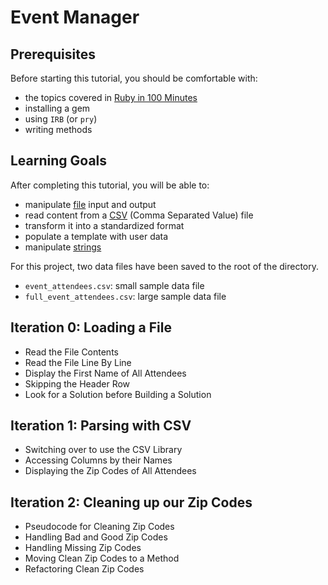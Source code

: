 # Event Manager

## Prerequisites

Before starting this tutorial, you should be comfortable with:

 * the topics covered in [Ruby in 100 Minutes](http://tutorials.jumpstartlab.com/projects/ruby_in_100_minutes.html)
 * installing a gem
 * using `IRB` (or `pry`)
 * writing methods

## Learning Goals
After completing this tutorial, you will be able to:

 * manipulate [file](http://rubydoc.info/stdlib/core/File) input and output
 * read content from a [CSV](http://rubydoc.info/stdlib/csv/file/README.rdoc) (Comma Separated Value) file
 * transform it into a standardized format
 * populate a template with user data
 * manipulate [strings](http://rubydoc.info/stdlib/core/String)

For this project, two data files have been saved to the root of the directory.

 * `event_attendees.csv`: small sample data file
 * `full_event_attendees.csv`: large sample data file
 
## Iteration 0: Loading a File
 * Read the File Contents
 * Read the File Line By Line
 * Display the First Name of All Attendees
 * Skipping the Header Row
 * Look for a Solution before Building a Solution
 
## Iteration 1: Parsing with CSV
 * Switching over to use the CSV Library
 * Accessing Columns by their Names
 * Displaying the Zip Codes of All Attendees
 
## Iteration 2: Cleaning up our Zip Codes
 * Pseudocode for Cleaning Zip Codes
 * Handling Bad and Good Zip Codes
 * Handling Missing Zip Codes
 * Moving Clean Zip Codes to a Method
 * Refactoring Clean Zip Codes

